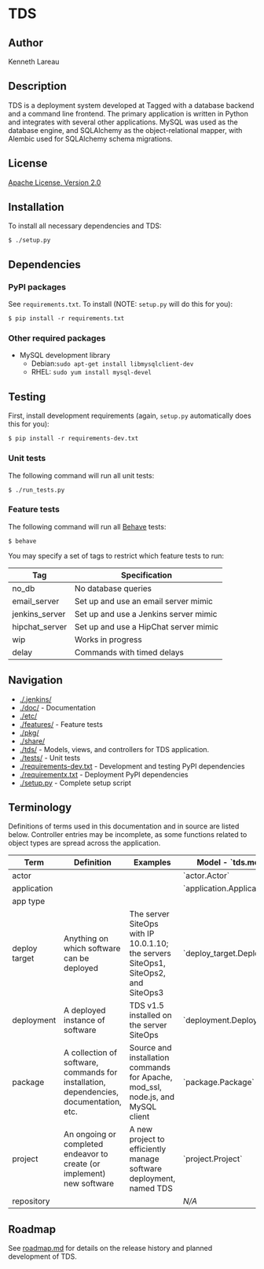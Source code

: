 # TDS
## Author
Kenneth Lareau

## Description
TDS is a deployment system developed at Tagged with a database backend
and a command line frontend.
The primary application is written in Python and integrates with several
other applications.
MySQL was used as the database engine,
and SQLAlchemy as the object-relational mapper,
with Alembic used for SQLAlchemy schema migrations.


## License
<a href="http://www.apache.org/licenses/LICENSE-2.0">Apache License, Version 2.0</a>

## Installation
To install all necessary dependencies and TDS:
```
$ ./setup.py
```

## Dependencies

### PyPI packages
See `requirements.txt`. To install (NOTE: `setup.py` will do this for you):
```
$ pip install -r requirements.txt
```

### Other required packages
* MySQL development library
    * Debian:`sudo apt-get install libmysqlclient-dev`
    * RHEL: `sudo yum install mysql-devel`

## Testing
First, install development requirements
(again, `setup.py` automatically does this for you):
```
$ pip install -r requirements-dev.txt
```

### Unit tests
The following command will run all unit tests:
```
$ ./run_tests.py
```

### Feature tests
The following command will run all
<a href="//pythonhosted.org/behave/">Behave</a> tests:
```
$ behave
```
You may specify a set of tags to restrict which feature tests to run:
<table>
<thead>
    <tr>
        <th>Tag</th>
        <th>Specification</th>
    </tr>
</thead>
<tbody>
    <tr>
        <td>no_db</td>
        <td>No database queries</td>
    </tr>
    <tr>
        <td>email_server</td>
        <td>Set up and use an email server mimic</td>
    </tr>
    <tr>
        <td>jenkins_server</td>
        <td>Set up and use a Jenkins server mimic</td>
    </tr>
    <tr>
        <td>hipchat_server</td>
        <td>Set up and use a HipChat server mimic</td>
    </tr>
    <tr>
        <td>wip</td>
        <td>Works in progress</td>
    </tr>
    <tr>
        <td>delay</td>
        <td>Commands with timed delays</td>
    </tr>
</tbody>
</table>

## Navigation
* [./.jenkins/](./.jenkins/)
* [./doc/](./doc/) -
Documentation
* [./etc/](./etc/)
* [./features/](./features/) -
Feature tests
* [./pkg/](./pkg/)
* [./share/](./share/)
* [./tds/](./tds/) -
Models, views, and controllers for TDS application.
* [./tests/](./tests/) -
Unit tests
* [./requirements-dev.txt](./requirements-dev.txt) -
Development and testing PyPI dependencies
* [./requirementx.txt](./requirements.txt) -
Deployment PyPI dependencies
* [./setup.py](./setup.py) -
Complete setup script

## Terminology
Definitions of terms used in this documentation and in source
are listed below.  Controller entries may be incomplete, as some
functions related to object types are spread across the application.
<table>
<thead>
    <tr>
        <th>Term</th>
        <th>Definition</th>
        <th>Examples</th>
        <th>Model - `tds.model.`</th>
        <th>Controller - `tds.commands.`</th>
    </tr>
</thead>
<tbody>
    <tr>
        <td>actor</td>
        <td></td>
        <td></td>
        <td>`actor.Actor`</td>
        <td></td>
    </td>
    <tr>
        <td>application</td>
        <td></td>
        <td></td>
        <td>`application.Application`</td>
        <td></td>
    </tr>
    <tr>
        <td>app type</td>
        <td></td>
        <td></td>
        <td></td>
        <td></td>
        <td></td>
    </tr>
    <tr>
        <td>deploy target</td>
        <td>Anything on which software can be deployed</td>
        <td>The server SiteOps with IP 10.0.1.10;
        the servers SiteOps1, SiteOps2, and SiteOps3</td>
        <td>`deploy_target.DeployTarget`</td>
        <td></td>
    </tr>
    <tr>
        <td>deployment</td>
        <td>A deployed instance of software</td>
        <td>TDS v1.5 installed on the server SiteOps</td>
        <td>`deployment.Deployment`</td>
        <td>`deploy.DeploymentController`</td>
    </tr>
    <tr>
        <td>package</td>
        <td>A collection of software, commands for installation, dependencies,
        documentation, etc.</td>
        <td>Source and installation commands for Apache, mod_ssl, node.js,
        and MySQL client</td>
        <td>`package.Package`</td>
        <td>`package.PackageController`</td>
    </tr>
    <tr>
        <td>project</td>
        <td>An ongoing or completed endeavor to create
        (or implement) new software</td>
        <td>A new project to efficiently manage software deployment,
        named TDS</td>
        <td>`project.Project`</td>
        <td>`project.ProjectController`</td>
    </tr>
    <tr>
        <td>repository</td>
        <td></td>
        <td></td>
        <td><em>N/A</em></td>
        <td>`repository.RepositoryController`</td>
    </tr>
</tbody>
</table>

## Roadmap
See [roadmap.md](./doc/roadmap.md) for details on the release history and
planned development of TDS.
